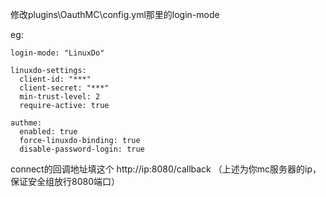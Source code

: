 修改plugins\OauthMC\config.yml那里的login-mode

eg:

    login-mode: "LinuxDo"

    linuxdo-settings:
      client-id: "***"
      client-secret: "***"
      min-trust-level: 2
      require-active: true

    authme:
      enabled: true
      force-linuxdo-binding: true
      disable-password-login: true
  
connect的回调地址填这个 http://ip:8080/callback
（上述为你mc服务器的ip，保证安全组放行8080端口）
